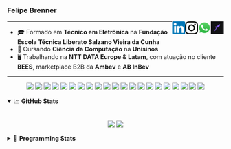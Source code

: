 <h3>Felipe Brenner</h3>

<a href="https://app.rocketseat.com.br/me/felipebrenner" target="_blank" rel="nofollow"><img align="right" width="30rem" src="./assets/rocketseat-black.png" alt="Rocketseat: @felipebrenner"/></a>
<a href="https://api.whatsapp.com/send?phone=5551995585968" target="_blank" rel="nofollow"><img align="right" width="30rem" src="./assets/whatsapp.png" alt="Whatsapp: +55 51995585968"/></a>
<a href="https://www.instagram.com/felipeobrenner/" target="_blank" rel="nofollow"><img align="right" width="30rem" src="./assets/instagram.png" alt="Instagram: @felipeobrenner"/></a>
<a href="https://www.linkedin.com/in/felipe-de-oliveira-brenner/" target="_blank" rel="nofollow"><img align="right" width="30rem" src="./assets/linkedin.png" alt="LinkedIn: @felipe-de-oliveira-brenner"/></a>

---

- 🎓 Formado em **Técnico em Eletrônica** na **Fundação Escola Técnica Liberato Salzano Vieira da Cunha**
- 📓 Cursando **Ciência da Computação** na **Unisinos**
- 🖥️ Trabalhando na **NTT DATA Europe & Latam**, com atuação no cliente **BEES**, marketplace B2B da **Ambev** e **AB InBev**

---

<p align='center'>
  <img width="35rem" src="https://cdn.jsdelivr.net/gh/devicons/devicon/icons/react/react-original.svg" />
  <img width="35rem" src="https://cdn.jsdelivr.net/gh/devicons/devicon/icons/nextjs/nextjs-line.svg" />
  <img width="35rem" src="https://cdn.jsdelivr.net/gh/devicons/devicon/icons/javascript/javascript-plain.svg" />
  <img width="35rem" src="https://cdn.jsdelivr.net/gh/devicons/devicon/icons/typescript/typescript-plain.svg" />
  <img width="35rem" src="https://cdn.jsdelivr.net/gh/devicons/devicon/icons/jest/jest-plain.svg" />
  <img width="35rem" src="https://cdn.jsdelivr.net/gh/devicons/devicon/icons/redux/redux-original.svg" />
  <img width="35rem" src="https://cdn.jsdelivr.net/gh/devicons/devicon/icons/storybook/storybook-original.svg" />
  <img width="35rem" src="https://cdn.jsdelivr.net/gh/devicons/devicon/icons/sass/sass-original.svg" />
  <img width="35rem" src="https://cdn.jsdelivr.net/gh/devicons/devicon/icons/materialui/materialui-plain.svg" />
  <img width="35rem" src="https://cdn.jsdelivr.net/gh/devicons/devicon/icons/css3/css3-plain.svg" />
  <img width="35rem" src="https://cdn.jsdelivr.net/gh/devicons/devicon/icons/html5/html5-plain.svg" />
  <img width="35rem" src="https://cdn.jsdelivr.net/gh/devicons/devicon/icons/docker/docker-plain.svg" />
  <img width="35rem" src="https://cdn.jsdelivr.net/gh/devicons/devicon/icons/azure/azure-original.svg" />
  <img width="35rem" src="https://cdn.jsdelivr.net/gh/devicons/devicon/icons/vscode/vscode-original.svg" />
  <img width="35rem" src="https://cdn.jsdelivr.net/gh/devicons/devicon/icons/git/git-original.svg" />
  <img width="35rem" src="https://cdn.jsdelivr.net/gh/devicons/devicon/icons/yarn/yarn-original.svg" />
  <img width="35rem" src="https://cdn.jsdelivr.net/gh/devicons/devicon/icons/npm/npm-original-wordmark.svg" />
  <img width="35rem" src="https://cdn.jsdelivr.net/gh/devicons/devicon/icons/microsoftsqlserver/microsoftsqlserver-plain.svg" />
  <img width="35rem" src="https://cdn.jsdelivr.net/gh/devicons/devicon/icons/oracle/oracle-original.svg" />
  <img width="35rem" src="https://cdn.jsdelivr.net/gh/devicons/devicon/icons/linux/linux-plain.svg" />
  <img width="35rem" src="https://cdn.jsdelivr.net/gh/devicons/devicon/icons/ubuntu/ubuntu-plain.svg" />
</p>

<details open>
  <summary>📈 <b>GitHub Stats</b></summary>
  <br>
  <p align="center">
  <img src="https://github-readme-stats.vercel.app/api?username=felipebrenner&show_icons=true&theme=dark"/>
  <img src="https://github-readme-stats.vercel.app/api/top-langs/?username=felipebrenner&layout=compact&theme=dark">
  </p>

</details>

<details>
  <summary>🤖 <b>Programming Stats</b></summary>
  <br/>

  <!--START_SECTION:waka-->
![Code Time](http://img.shields.io/badge/Code%20Time-2%2C507%20hrs%2032%20mins-blue)

**🐱 My GitHub Data** 

> 📦 450.9 kB Used in GitHub's Storage 
 > 
> 🏆 124 Contributions in the Year 2023
 > 
> 🚫 Not Opted to Hire
 > 
> 📜 28 Public Repositories 
 > 
> 🔑 4 Private Repositories 
 > 
**I'm an Early 🐤** 

```text
🌞 Morning                154 commits         ███░░░░░░░░░░░░░░░░░░░░░░   13.06 % 
🌆 Daytime                463 commits         ██████████░░░░░░░░░░░░░░░   39.27 % 
🌃 Evening                527 commits         ███████████░░░░░░░░░░░░░░   44.70 % 
🌙 Night                  35 commits          █░░░░░░░░░░░░░░░░░░░░░░░░   02.97 % 
```
📅 **I'm Most Productive on Wednesday** 

```text
Monday                   202 commits         ████░░░░░░░░░░░░░░░░░░░░░   17.13 % 
Tuesday                  173 commits         ████░░░░░░░░░░░░░░░░░░░░░   14.67 % 
Wednesday                205 commits         ████░░░░░░░░░░░░░░░░░░░░░   17.39 % 
Thursday                 152 commits         ███░░░░░░░░░░░░░░░░░░░░░░   12.89 % 
Friday                   128 commits         ███░░░░░░░░░░░░░░░░░░░░░░   10.86 % 
Saturday                 148 commits         ███░░░░░░░░░░░░░░░░░░░░░░   12.55 % 
Sunday                   171 commits         ████░░░░░░░░░░░░░░░░░░░░░   14.50 % 
```


📊 **This Week I Spent My Time On** 

```text
💬 Programming Languages: 
TypeScript               30 hrs 46 mins      ████████████████████████░   95.71 % 
JSON                     1 hr 4 mins         █░░░░░░░░░░░░░░░░░░░░░░░░   03.36 % 
Other                    17 mins             ░░░░░░░░░░░░░░░░░░░░░░░░░   00.92 % 
CSS                      0 secs              ░░░░░░░░░░░░░░░░░░░░░░░░░   00.01 % 
Markdown                 0 secs              ░░░░░░░░░░░░░░░░░░░░░░░░░   00.00 % 

🔥 Editors: 
VS Code                  32 hrs 9 mins       █████████████████████████   100.00 % 

🐱‍💻 Projects: 
web-link-order-tracking  28 hrs              ██████████████████████░░░   87.08 % 
bees-engine-hexa         3 hrs 29 mins       ███░░░░░░░░░░░░░░░░░░░░░░   10.87 % 
bees-hub-link-campaigns-m18 mins             ░░░░░░░░░░░░░░░░░░░░░░░░░   00.96 % 
chrome-network-overrides 17 mins             ░░░░░░░░░░░░░░░░░░░░░░░░░   00.93 % 
web-link-last-mile       1 min               ░░░░░░░░░░░░░░░░░░░░░░░░░   00.08 % 

💻 Operating System: 
Mac                      32 hrs 9 mins       █████████████████████████   100.00 % 
```

**I Mostly Code in TypeScript** 

```text
TypeScript               13 repos            ██████████░░░░░░░░░░░░░░░   38.24 % 
JavaScript               4 repos             ███░░░░░░░░░░░░░░░░░░░░░░   11.76 % 
C                        3 repos             ██░░░░░░░░░░░░░░░░░░░░░░░   08.82 % 
Python                   2 repos             █░░░░░░░░░░░░░░░░░░░░░░░░   05.88 % 
SystemVerilog            1 repo              █░░░░░░░░░░░░░░░░░░░░░░░░   02.94 % 
```




 Last Updated on 09/12/2023 02:26:18 UTC
<!--END_SECTION:waka-->
</details>
